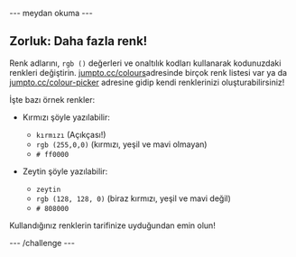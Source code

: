 \--- meydan okuma \---

## Zorluk: Daha fazla renk!

Renk adlarını, `rgb ()` değerleri ve onaltılık kodları kullanarak kodunuzdaki renkleri değiştirin. <a href="http://jumpto.cc/colours" target="_blank">jumpto.cc/colours</a>adresinde birçok renk listesi var ya da <a href="http://jumpto.cc/colour-picker" target="_blank">jumpto.cc/colour-picker</a> adresine gidip kendi renklerinizi oluşturabilirsiniz!

İşte bazı örnek renkler:

+ Kırmızı şöyle yazılabilir:
    
    + `kırmızı` (Açıkçası!)
    + `rgb (255,0,0)` (kırmızı, yeşil ve mavi olmayan)
    + `# ff0000`

+ Zeytin şöyle yazılabilir:
    
    + `zeytin`
    + `rgb (128, 128, 0)` (biraz kırmızı, yeşil ve mavi değil)
    + `# 808000`

Kullandığınız renklerin tarifinize uyduğundan emin olun!

\--- /challenge \---